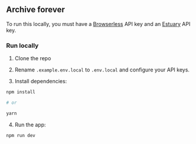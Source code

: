 ## Archive forever

To run this locally, you must have a [Browserless](https://www.browserless.io/) API key and an [Estuary](https://estuary.tech/) API key.

### Run locally

1. Clone the repo

2. Rename `.example.env.local` to `.env.local` and configure your API keys.

3. Install dependencies:

```sh
npm install

# or

yarn
```

4. Run the app:

```sh
npm run dev
```

